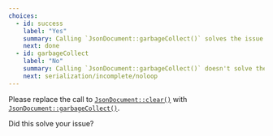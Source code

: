 ```yaml
---
choices:
  - id: success
    label: "Yes"
    summary: Calling `JsonDocument::garbageCollect()` solves the issue
    next: done
  - id: garbageCollect
    label: "No"
    summary: Calling `JsonDocument::garbageCollect()` doesn't solve the issue
    next: serialization/incomplete/noloop
---
```


Please replace the call to [`JsonDocument::clear()`](/v6/api/jsondocument/clear/) with [`JsonDocument::garbageCollect()`](/v6/api/jsondocument/garbagecollect/).

Did this solve your issue?